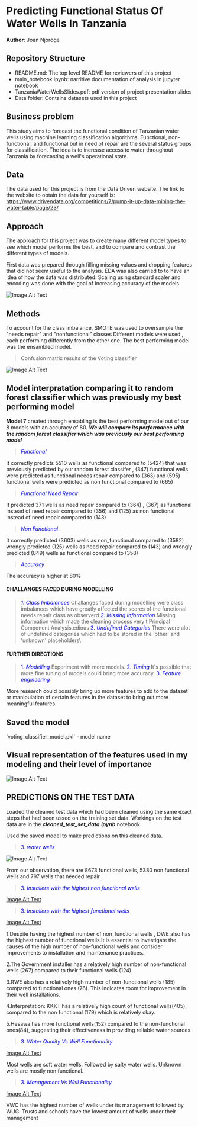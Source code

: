 # Predicting Functional Status Of Water Wells In Tanzania

**Author**: Joan Njoroge

## Repository Structure
>
- README.md: The top level README for reviewers of this project
- main_notebook.ipynb: narritive documentation of analysis in jupyter notebook
- TanzaniaWaterWellsSlides.pdf: pdf version of project presentation slides
- Data folder: Contains datasets used in this project

## Business problem
>

This study aims to forecast the functional condition of Tanzanian water wells using machine learning classification algorithms. Functional, non-functional, and functional but in need of repair are the several status groups for classification. The idea is to increase access to water throughout Tanzania by forecasting a well's operational state.

## Data
>
The data used for this project is from the Data Driven website. The link to the website to obtain the data for yourself is: <https://www.drivendata.org/competitions/7/pump-it-up-data-mining-the-water-table/page/23/>

## Approach
>
The approach for this project was to create many different model types to see which model performs the best, and to compare and contrast the different types of models.

First data was prepared through filling missing values and dropping features that did not seem useful to the analysis. EDA was also carried to to have an idea of how the data was distributed. Scaling using standard scaler and encoding was done with the goal of increasing accuracy of the models.



 ![Image Alt Text](pictures/statusgroup.png)

## Methods
>
To account for the class imbalance, SMOTE was used to oversample the "needs repair" and "nonfunctional" classes
Different models were used , each performing differently from the other one. The best performing model was the ensambled model.

> Confusion matrix results of the Voting classifier

![Image Alt Text](pictures/votingclassifiermatrix.png)

## Model interpratation comparing it to random forest classifier which was previously my best performing model
>
**Model 7** created through ensabling is the best performing model out of our 8 models with an accuracy of 80.
***We will compare its performance with the random forest classifier which was previously our best performing model***

> <span style="color: blue">*Functional*</span>

It correctly predicts 5510 wells as functional compared to (5424) that was previously predicted by our random forest classifer , (347) functional wells were predicted as functional needs repair compared to (363) and (595) functional wells were predicted as non functional compared to (665)

> <span style="color: blue">*Functional Need Repair*</span>

It predicted 371 wells as need repair compared to (364) , (367) as functional instead of need repair compared to (356) and (125) as non functional instead of need repair compared to (143)

> <span style="color: blue">*Non Functional*</span>

It correctly predicted (3603) wells as non_functional compared to (3582) , wrongly predicted (125) wells as need repair compared to (143) and wrongly predicted (849) wells as functional compared to (358)

> <span style="color: blue">*Accuracy*</span>

The accuracy is higher at 80%

#### CHALLANGES FACED DURING MODELLING
>

> <span style="color: blue">*1. Class Imbalances*</span>
Challanges faced during modelling were class imbalances which have greatly affected the scores of the functional needs repair class as observerd
> <span style="color: blue">*2. Missing Information*</span>
Missing information which made the cleaning process very t Principal Component Analysis.edious
> <span style="color: blue">3. *Undefined Categories*</span>
There were alot of undefined categories which had to be stored in the 'other' and 'unknown' placeholders\

#### FURTHER DIRECTIONS
>
> <span style="color: blue">1. *Modelling*</span>
Experiment with more models.
> <span style="color: blue">2. *Tuning*</span>
It's possible that more fine tuning of models could bring more accuracy.
> <span style="color: blue">3. *Feature engineering*</span>

More research could possibly bring up more features to add to the dataset or manipulation of certain features in the dataset to bring out more meaningful features.

## Saved the model
>
 'voting_classifier_model.pkl' - model name

## Visual representation of the features used in my modeling and their level of importance

![Image Alt Text](pictures/importantfeatures.png)


## PREDICTIONS ON THE TEST DATA

Loaded the cleaned test data which had been cleaned using the same exact steps that had been ussed on the training set data. Workings on the test data are in the ***cleaned_test_set_data.ipynb*** notebook

Used the saved model to make predictions on this cleaned data.

> <span style="color: blue">3. *water wells*</span>


![Image Alt Text](pictures/predictedlabels.png)



From our observation, there are 8673 functional wells, 5380 non functional wells and 797 wells that needed repair.

> <span style="color: blue">3. *Installers with the highest non functional wells*</span>



[Image Alt Text](pictures/nonfunctionalinstallers.png)


> <span style="color: blue">3. *Installers with the highest functional wells*</span>


[Image Alt Text](pictures/output.png)


1.Despite having the highest number of non_functional wells , DWE also has the highest number of functional wells.It is essential to investigate the causes of the high number of non-functional wells and consider improvements to installation and maintenance practices.

2.The Government installer has a relatively high number of non-functional wells (267) compared to their functional wells (124). 

3.RWE also has a relatively high number of non-functional wells (185) compared to functional ones (76). This indicates room for improvement in their well installations.

4.Interpretation: KKKT has a relatively high count of functional wells(405), compared to the non functional (179) which is relatively okay.

5.Hesawa has more functional wells(152) compared to the non-functional ones(84), suggesting their effectiveness in providing reliable water sources.

> <span style="color: blue">3. *Water Quality Vs Well Functionality*</span>


[Image Alt Text](pictures/waterquality.png)


Most wells are soft water wells. Followed by salty water wells. Unknown wells are mostly non functional.

> <span style="color: blue">3. *Management Vs Well Functionality*</span>


[Image Alt Text](pictures/management.png)


VWC has the highest number of wells under its management followed by WUG. Trusts and schools have the lowest amount of wells under their management
